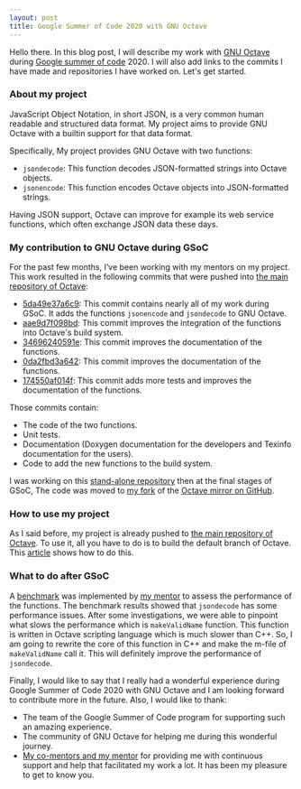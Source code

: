```yaml
---
layout: post
title: Google Summer of Code 2020 with GNU Octave
---
```


Hello there. In this blog post, I will describe my work with [GNU Octave](https://www.gnu.org/software/octave/) during [Google summer of code](https://summerofcode.withgoogle.com/) 2020. I will also add links to the commits I have made and repositories I have worked on. Let's get started.

### About my project
JavaScript Object Notation, in short JSON, is a very common human readable and structured data format. My project aims to provide GNU Octave with a builtin support for that data format. 

Specifically, My project provides GNU Octave with two functions:
* `jsondecode`: This function decodes JSON-formatted strings into Octave objects.
* `jsonencode`: This function encodes Octave objects into JSON-formatted strings.

Having JSON support, Octave can improve for example its web service functions, which often exchange JSON data these days.

### My contribution to GNU Octave during GSoC 
For the past few months, I’ve been working with my mentors on my project. This work resulted in the following commits that were pushed into [the main repository of Octave](https://hg.savannah.gnu.org/hgweb/octave/):
* [5da49e37a6c9](https://hg.savannah.gnu.org/hgweb/octave/rev/5da49e37a6c9): This commit contains nearly all of my work during GSoC. It adds the functions `jsonencode` and `jsondecode` to GNU Octave.
* [aae9d7f098bd](https://hg.savannah.gnu.org/hgweb/octave/rev/aae9d7f098bd): This commit improves the integration of the functions into Octave's build system.
* [34696240591e](https://hg.savannah.gnu.org/hgweb/octave/rev/34696240591e): This commit improves the documentation of the functions. 
* [0da2fbd3a642](https://hg.savannah.gnu.org/hgweb/octave/rev/0da2fbd3a642): This commit improves the documentation of the functions.
* [174550af014f](https://hg.savannah.gnu.org/hgweb/octave/rev/174550af014f): This commit adds more tests and improves the documentation of the functions.

Those commits contain:
* The code of the two functions.
* Unit tests.
* Documentation (Doxygen documentation for the developers and Texinfo documentation for the users).
* Code to add the new functions to the build system.

I was working on this [stand-alone repository](https://github.com/Abdallah-Elshamy/Octave-GSoC-JSON) then at the final stages of GSoC, The code was moved to [my fork](https://github.com/abdallah-elshamy/octave) of the [Octave mirror on GitHub](https://github.com/mtmiller/octave). 

### How to use my project
As I said before, my project is already pushed to [the main repository of Octave](https://hg.savannah.gnu.org/hgweb/octave/). To use it, all you have to do is to build the default branch of Octave. This [article](https://wiki.octave.org/Building) shows how to do this.

### What to do after GSoC
A [benchmark](https://siko1056.github.io/blog/2020/08/19/gsoc2020-json-benchmark.html) was  implemented by [my mentor](https://github.com/siko1056) to assess the performance of the functions. The benchmark results showed that `jsondecode` has some performance issues. After some investigations, we were able to pinpoint what slows the performance which is `makeValidName` function. This function is written in Octave scripting language which is much slower than C++. So, I am going to rewrite the core of this function in C++ and make the m-file of `makeValidName` call it. This will definitely improve the performance of `jsondecode`.

 

Finally, I would like to say that I really had a wonderful experience during Google Summer of Code 2020 with GNU Octave and I am looking forward to contribute more in the future. Also, I would like to thank:
* The team of the Google Summer of Code program for supporting such an amazing experience.
* The community of GNU Octave for helping me during this wonderful journey.
* [My co-mentors and my mentor](https://summerofcode.withgoogle.com/projects/#6263027378159616) for providing me with continuous support and help that facilitated my work a lot. It has been my pleasure to get to know you.
